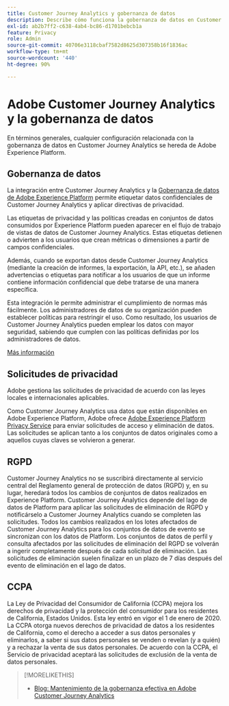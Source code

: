 ```yaml
---
title: Customer Journey Analytics y gobernanza de datos
description: Describe cómo funciona la gobernanza de datos en Customer Journey Analytics.
exl-id: ab2b7ff2-c638-4ab4-bc86-d1701bebcb1a
feature: Privacy
role: Admin
source-git-commit: 40706e3118cbaf7582d8625d307358b16f1836ac
workflow-type: tm+mt
source-wordcount: '440'
ht-degree: 90%

---
```


# Adobe Customer Journey Analytics y la gobernanza de datos

En términos generales, cualquier configuración relacionada con la gobernanza de datos en Customer Journey Analytics se hereda de Adobe Experience Platform.

## Gobernanza de datos

La integración entre Customer Journey Analytics y la [Gobernanza de datos de Adobe Experience Platform](https://experienceleague.adobe.com/docs/experience-platform/data-governance/home.html?lang=es) permite etiquetar datos confidenciales de Customer Journey Analytics y aplicar directivas de privacidad.

Las etiquetas de privacidad y las políticas creadas en conjuntos de datos consumidos por Experience Platform pueden aparecer en el flujo de trabajo de vistas de datos de Customer Journey Analytics. Estas etiquetas detienen o advierten a los usuarios que crean métricas o dimensiones a partir de campos confidenciales.

Además, cuando se exportan datos desde Customer Journey Analytics (mediante la creación de informes, la exportación, la API, etc.), se añaden advertencias o etiquetas para notificar a los usuarios de que un informe contiene información confidencial que debe tratarse de una manera específica.

Esta integración le permite administrar el cumplimiento de normas más fácilmente. Los administradores de datos de su organización pueden establecer políticas para restringir el uso. Como resultado, los usuarios de Customer Journey Analytics pueden emplear los datos con mayor seguridad, sabiendo que cumplen con las políticas definidas por los administradores de datos.

[Más información](/help/data-views/data-governance.md)

## Solicitudes de privacidad

Adobe gestiona las solicitudes de privacidad de acuerdo con las leyes locales e internacionales aplicables.

Como Customer Journey Analytics usa datos que están disponibles en Adobe Experience Platform, Adobe ofrece [Adobe Experience Platform Privacy Service](https://experienceleague.adobe.com/docs/experience-platform/privacy/home.html?lang=es) para enviar solicitudes de acceso y eliminación de datos. Las solicitudes se aplican tanto a los conjuntos de datos originales como a aquellos cuyas claves se volvieron a generar.

## RGPD

Customer Journey Analytics no se suscribirá directamente al servicio central del Reglamento general de protección de datos (RGPD) y, en su lugar, heredará todos los cambios de conjuntos de datos realizados en Experience Platform. Customer Journey Analytics depende del lago de datos de Platform para aplicar las solicitudes de eliminación de RGPD y notificárselo a Customer Journey Analytics cuando se completen las solicitudes. Todos los cambios realizados en los lotes afectados de Customer Journey Analytics para los conjuntos de datos de evento se sincronizan con los datos de Platform. Los conjuntos de datos de perfil y consulta afectados por las solicitudes de eliminación del RGPD se volverán a ingerir completamente después de cada solicitud de eliminación. Las solicitudes de eliminación suelen finalizar en un plazo de 7 días después del evento de eliminación en el lago de datos.

## CCPA

La Ley de Privacidad del Consumidor de California (CCPA) mejora los derechos de privacidad y la protección del consumidor para los residentes de California, Estados Unidos. Esta ley entró en vigor el 1 de enero de 2020.
La CCPA otorga nuevos derechos de privacidad de datos a los residentes de California, como el derecho a acceder a sus datos personales y eliminarlos, a saber si sus datos personales se venden o revelan (y a quién) y a rechazar la venta de sus datos personales.
De acuerdo con la CCPA, el Servicio de privacidad aceptará las solicitudes de exclusión de la venta de datos personales.

>[!MORELIKETHIS]
>
>* [Blog: Mantenimiento de la gobernanza efectiva en Adobe Customer Journey Analytics](https://experienceleaguecommunities.adobe.com/t5/adobe-analytics-blogs/bg-p/adobe-analytics-blogs/page/4)
